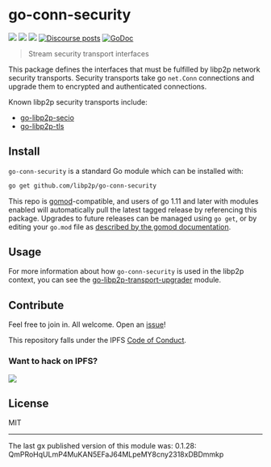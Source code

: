 # go-conn-security

[![](https://img.shields.io/badge/made%20by-Protocol%20Labs-blue.svg?style=flat-square)](https://protocol.ai)
[![](https://img.shields.io/badge/project-libp2p-yellow.svg?style=flat-square)](https://libp2p.io/)
[![](https://img.shields.io/badge/freenode-%23libp2p-yellow.svg?style=flat-square)](http://webchat.freenode.net/?channels=%23libp2p)
[![Discourse posts](https://img.shields.io/discourse/https/discuss.libp2p.io/posts.svg)](https://discuss.libp2p.io)
[![GoDoc](https://godoc.org/github.com/libp2p/go-conn-security?status.svg)](https://godoc.org/github.com/libp2p/go-conn-security)

> Stream security transport interfaces

This package defines the interfaces that must be fulfilled by libp2p network security transports. Security transports take go `net.Conn` connections and upgrade them to encrypted and authenticated connections.

Known libp2p security transports include:

* [go-libp2p-secio](https://github.com/libp2p/go-libp2p-secio)
* [go-libp2p-tls](https://github.com/libp2p/go-libp2p-tls)

## Install

`go-conn-security` is a standard Go module which can be installed with:

```sh
go get github.com/libp2p/go-conn-security
```

This repo is [gomod](https://github.com/golang/go/wiki/Modules)-compatible, and users of
go 1.11 and later with modules enabled will automatically pull the latest tagged release
by referencing this package. Upgrades to future releases can be managed using `go get`,
or by editing your `go.mod` file as [described by the gomod documentation](https://github.com/golang/go/wiki/Modules#how-to-upgrade-and-downgrade-dependencies).

## Usage

For more information about how `go-conn-security` is used in the libp2p context, you can see the [go-libp2p-transport-upgrader](https://github.com/libp2p/go-libp2p-transport-upgrader) module.

## Contribute

Feel free to join in. All welcome. Open an [issue](https://github.com/libp2p/go-conn-security/issues)!

This repository falls under the IPFS [Code of Conduct](https://github.com/libp2p/community/blob/master/code-of-conduct.md).

### Want to hack on IPFS?

[![](https://cdn.rawgit.com/jbenet/contribute-ipfs-gif/master/img/contribute.gif)](https://github.com/ipfs/community/blob/master/contributing.md)

## License

MIT

---

The last gx published version of this module was: 0.1.28: QmPRoHqULmP4MuKAN5EFaJ64MLpeMY8cny2318xDBDmmkp
